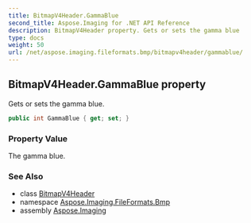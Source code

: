 ```yaml
---
title: BitmapV4Header.GammaBlue
second_title: Aspose.Imaging for .NET API Reference
description: BitmapV4Header property. Gets or sets the gamma blue
type: docs
weight: 50
url: /net/aspose.imaging.fileformats.bmp/bitmapv4header/gammablue/
---
```

## BitmapV4Header.GammaBlue property

Gets or sets the gamma blue.

```csharp
public int GammaBlue { get; set; }
```

### Property Value

The gamma blue.

### See Also

* class [BitmapV4Header](../)
* namespace [Aspose.Imaging.FileFormats.Bmp](../../bitmapv4header/)
* assembly [Aspose.Imaging](../../../)


